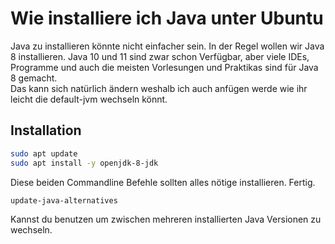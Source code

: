 # Wie installiere ich Java unter Ubuntu

Java zu installieren könnte nicht einfacher sein. In der
Regel wollen wir Java 8 installieren. Java 10 und 11 sind
zwar schon Verfügbar, aber viele IDEs, Programme und auch
die meisten Vorlesungen und Praktikas sind für Java 8
gemacht.  
Das kann sich natürlich ändern weshalb ich auch anfügen
werde wie ihr leicht die default-jvm wechseln könnt.

## Installation
```bash
sudo apt update
sudo apt install -y openjdk-8-jdk
```
Diese beiden Commandline Befehle sollten alles nötige
installieren. Fertig.

```bash
update-java-alternatives
```
Kannst du benutzen um zwischen mehreren installierten
Java Versionen zu wechseln.
